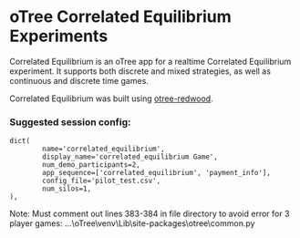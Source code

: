 # oTree Correlated Equilibrium Experiments

Correlated Equilibrium is an oTree app for a realtime Correlated Equilibrium experiment. It supports both discrete and mixed strategies, as well as continuous and discrete time games.

Correlated Equilibrium was built using [otree-redwood](https://github.com/Leeps-Lab/otree-redwood).

### Suggested session config:

```
dict(
        name='correlated_equilibrium',
        display_name='correlated_equilibrium Game',
        num_demo_participants=2,
        app_sequence=['correlated_equilibrium', 'payment_info'],
        config_file='pilot_test.csv',
        num_silos=1,
),
```

Note: Must comment out lines 383-384 in file directory to avoid error for 3 player games: ...\oTree\venv\Lib\site-packages\otree\common.py